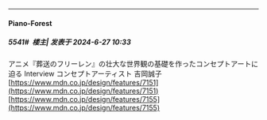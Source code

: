 ﻿
*****

####  Piano-Forest  
##### 5541#         楼主| 发表于 2024-6-27 10:33

アニメ『葬送のフリーレン』の壮大な世界観の基礎を作ったコンセプトアートに迫る Interview コンセプトアーティスト 吉岡誠子
[https://www.mdn.co.jp/design/features/7151](https://www.mdn.co.jp/design/features/7151)
[https://www.mdn.co.jp/design/features/7155](https://www.mdn.co.jp/design/features/7155)

